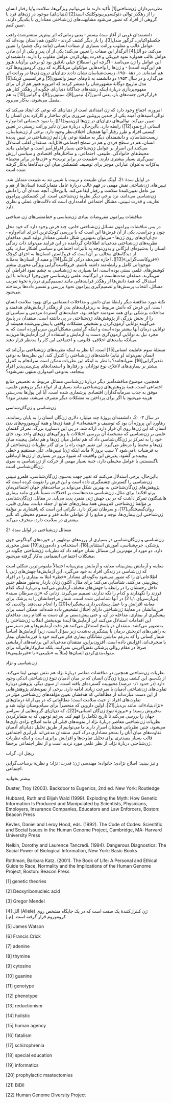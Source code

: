   نظریه‌پردازان ژن‌شناختی[1] تأکید دارند ما می‌توانیم ویژگی‌ها، سلامت و/یا رفتار انسان را از رهگذر توالی دئوکسی‌ریبونوکلئیک اسید[2] (دی‌ان‌ای) موجود در ژن‌های فرد یا گروهی از افراد که تصور می‌شود مشابهت‌های ژن‌شناختی معناداری با یکدیگر دارند، تبیین کنیم.

 دانشمندان غربی از آغاز سدۀ بیستم ‐ یعنی زمانی‌که اثر پیش‌تر منتشرشدهٔ راهب چکسلواکیایی، گرگور مندل[3]، را بار دیگر کشف کردند ‐ تاکنون هم‌داستان بوده‌اند که عوامل غالب و مغلوب وراثت بسیاری از صفات انسانی (مانند رنگ چشم) را تعیین می‌کند. دو آلل[4] اثرگذار این صفات را تعیین می‌کند؛ یکی از آن پدر و یکی از آن مادر. عوامل غالب همواره نمود فیزیکی و قدرت پنهان‌کردن عوامل مغلوب را دارند. دانشمندان این عوامل را ژن می‌نامند ‐ اگرچه این اصطلاح خیلی نادقیق بود (و برخی برآن‌اند هنوز هم این‌گونه است) ‐ و ژن‌ها را واحدهایی مولکولی می‌انگارند که روی کروموزوم‌ها گرد هم آمده‌اند. در دههٔ ۱۹۵۰، زیست‌شناسان نشان دادند دی‌ان‌ای درون ژن‌ها در وراثت اثر می‌گذارد و در سال ۱۹۵۳ دو دانشمند به نام‌های جیمز واتسون[5] و فرانسیس کریک[6] مدل مارپیچ دوگانهٔ مشهورشان را منتشر کردند که امروزه هنوز هم از آن برای مفهوم‌پردازی دربارۀ اینکه رشته‌های جداگانهٔ دی‌ان‌ای چگونه از رهگذر کنار هم قرارگرفتن جفت‌های باز، یعنی آدنین[7]، تیمین[8]، سیتوزین[9]، و گوانین[10] به هم متصل می‌شوند، به‌کار می‌رود.

 امروزه، اجماع وجود دارد که ژن امتدادی است از دی‌ان‌ای که نوعی کد ایجاد می‌کند که توالی اسیدهای آمینه یکی از چندین پروتئین ضروری برای ساختار و کارکرد بدن انسان را تعیین می‌کند. توالی‌های دی‌ان‌ای در ژن‌ها (زن‌نمود[11])، با نمود جسمانی اندام‌وارۀ انسانی (رخ‌نمود[12]) رابطه دارد. بااین‌حال، دربارهٔ میزان تأثیر وراثت زیستی در تعیین کیستی افراد و طرز رفتار آنها همچنان اختلاف‌نظر وجود دارد. برخی از ژن‌شناسان، زیست‌شناسان، و دانشمندان دیگر به سلطهٔ نوعی پارادایم ژن‌شناختی در تبیین پدیدهٔ انسان، هم در سطح فردی و هم در سطح اجتماعی قائل‌اند. منتقدان اغلب استدلال می‌کنند این اصرار بر عوامل ژن‌شناختی بسیار اغراق‌آمیز است و عواملی مانند محیط‌های خانوادگی، طبیعی، اجتماعی، و ساختارهای اقتصادی و سیاسی ارزش تبیین‌گری بسیار بیشتری دارند. «طبیعت در برابر تربیت» و «ژن‌ها در برابر محیط» به‌کرّات به‌عنوان عباراتی موجز برای توصیف کشمکش میان این دیدگاه‌ها به‌کار گرفته شده است.

در اوایل سدۀ 2۱، آونگ میان طبیعت و تربیت با شیبی تند به طبیعت متمایل شد. تبیین‌های ژن‌شناختی نقش مهمی در فهم غالب دربارۀ عامل متمایزکنندۀ انسان‌ها از هم و نیز عامل تعیین‌کنندۀ سلامت و رفتار ایفا می‌کند. بااین‌حال، آنچه عده‌ای آن را دانش ژن‌شناسی می‌دانند، نزد برخی دیگر نظریۀ ژن‌شناختی است. این کشمکش پیرامون تعاریف و قدرت تبیینی، مشکل اجتماعی ادامه‌داری است که دلالت‌های عملی و نظری دارد.

مناقشات پیرامون مفروضات بنیادی ژن‌شناسی و خط‌مشی‌های ژن شناختی

 در پس مناقشات پیرامون مسائل ژن‌شناختی خاص، چند فرض وجود دارد که خود محل چون و چراست. یکی از آن فرض‌ها این است که با بررسی کوچک‌ترین اجزای اندام‌واره ‐ دی‌ان‌ای‌های روی ژن‌ها ‐ می‌توان به‌بهترین شکل دانشی معنادار تولید کنیم. مدافعان نظریه‌های ژن‌شناختی مدعی‌اند اطلاعات گردآمده در این فرایند می‌تواند ذات زندگی انسان را به‌شیوه‌ای ابژگانی و بدون‌توجه به تأثیرات اجتماعی و سیاسی آشکار سازد. یکی از دیدگاه‌های مخالف بر آن است که فروکاستن انسان‌ها به اجزای کوچک («فروکاست‌گرایی»[13])، اجازه نمی‌دهد درکی کل‌نگر[14] و مفید از انسان‌ها به‌مثابۀ موجوداتی کامل و رابطه‌مند داشته باشیم. فروکاست‌گرایی ویژگی محوری بیشتر کوشش‌های علمی سنتی بوده است، اما بسیاری به ژن‌شناسی به چشم نمود افراطی آن می‌نگرند. منتقدان مدت‌هاست در ابژگانیت علمی ژن‌شناسی چون‌وچرا کرده‌اند با این استدلال که همهٔ دانش‌ها از رهگذر فرایندهایی مانند تصمیم‌گیری دربارۀ نحوۀ تعریف مسائل، انتخاب پرسش‌ها و تصمیم‌گیری پیرامون نحوۀ بررسی و تفسیر داده‌ها برساخته می‌شود.

 نکتهٔ مورد مناقشهٔ دیگر رابطهٔ میان دانش و مداخلات انضمامی برای بهبود سلامت انسان است. این فرض که دانش مربوط به ریزفرایندهای بدن از رهگذر آزمایش‌های هدفمند و مداخلات پزشکی برای همه سودمند خواهد بود، حمایت‌های گستردهٔ مردمی و سیاسی‌ای را از بخش بزرگی از پژوهش‌های ژن‌شناختی در پی داشته است. منتقدان در پاسخ می‌گویند توانایی آزمون‌کردن و تشخیص مشکلات واقعی یا پیش‌بینی‌شده همیشه از توانایی درمان آنها بیشتر بوده است و اینکه گرایشی مشکل‌آفرین سربرآورده است که به مجرد نیل به توانایی آزمون‌گری دست به آزمایش و استفاده از این آزمایش‌ها می‌زنند بی‌آنکه پیامدهای اخلاقی، قانونی، و اجتماعی این کار را مدنظر قرار دهند. 

مسئلهٔ سوم عاملیت انسانی[15] است. آیا نظر به اینکه نظریه‌های ژن‌شناختی برآن‌اند که انسان نمی‌تواند (و نباید) داشته‌های ژن‌شناختی را کنترل کند، این نظریه‌ها به نوعی تقدیرگرایی[16] نمی‌انجامد؟ یا نظر به اینکه این نظریات ممکن است سرانجام به کنترل بیشتر بر بیماری‌های لاعلاج، نوع نوزادان، و رفتارها و استعدادهای پیش‌بینی‌پذیر افراد بینجامد، به‌نوعی امیدواری منتهی نمی‌شود؟

همچنین، موضوع مناقشه‌آمیز دیگر دربارهٔ ژن‌شناسی مسائل مربوط به تخصیص منابع اجتماعی است. همۀ پژوهش‌های ژن‌شناختی مانند بسیاری از انواع دیگر پژوهش علمی، موفق به جذب سرمایه‌گذاران اقتصادی پرشماری شده است. آیا این پول‌ها به‌درستی هزینه می‌شود یا اگر برای پرداختن به مشکلات دیگر مصرف می‌شد، مفیدتر نبود؟

ژن‌شناسی و ژن‌گان‌شناسی

در سال 2۰۰۳، دانشمندان پروژهٔ چند میلیارد دلاری ژن‌گان انسان را به پایان رساندند. رهاورد این پروژه آن بود که توصیف و «نقشه‌ای» از همۀ ژن‌ها و همۀ کروموزوم‌های بدن انسان که این ژن‌ها روی آن قرار دارد، ارائه شد. در پی این دستاورد بزرگ، تمرکز گفتمان علمی بر ژن‌شناسی که مشخصۀ آن بررسی اختلالات یا ویژگی‌های ژن‌های واحد بود، جای خود را به تمرکز بر ژن‌گان‌شناسی داد که هم تعامل میان ژن‌ها و هم تعامل پیچیده میان ژن‌ها و محیط را درنظر می‌گیرد. این تغییر جهت راه را برای گذر نظریات ژن‌شناختی از تبیین‌های علّی مستقیم و خطی (مانند اینکه ژن X سبب بروز Y می‌شود)، به فرضیات پیچیده‌تر گشود. پذیرش این واقعیت که شیوهٔ بروز در بسیاری از ژن‌ها ارتباطی ناگسستنی با عوامل محیطی دارد، جنبهٔ بسیار مهمی از حرکت از ژن‌شناسی به سوی ژن‌گان‌شناسی است.

 بااین‌حال، برخی استدلال می‌کنند که تغییر جهت به‌سوی ژن‌گان‌شناسی، قلمرو تبیینی ژن‌شناسی را گسترش چشمگیری داده است و این فرض را تقویت کرده است که پژوهش‌های ژن‌گان‌شناختی به بهترین شکل می‌تواند بر ساحت‌های جهان اجتماعی‌مان پرتو افکند؛ برای مثال، ژن‌شناسی مدت‌هاست بر اختلالات نسبتاً نادری مانند بیماری هانتینگتون تمرکز داشت که در پی جهش ژنی منفرد پدید می‌آید. در مقابل، ژن‌گان‌شناسی بر مؤلفهٔ ژن‌شناختی کم‌وبیش همۀ بیماری‌های شایع از جمله دیابت، بیماری قلبی، روان‌گسیختگی[17]، و سرطان تمرکز دارد. نگرانی این است که پافشاری بر مؤلفهٔ ژن‌شناختی این بیماری‌ها، توجه و منابع را از عواملی مانند فقر و سموم محیطی که تأثیر بیشتری در سلامت دارد، منحرف می‌کند.

 مسائل ژن‌شناختی در اوایل سدۀ 2۱

 ژن‌شناسی و ژن‌گان‌شناسی در بسیاری از ورزه‌های نوظهور در حوزه‌های گوناگونی چون پزشکی، جرم‌شناسی، آموزش استثنایی[18]، استخدام، و داده‌ورزی[19] نقش محوری دارد. دو مورد از مهم‌ترین این مسائل نشان خواهد داد که نظریات ژن‌شناختی چگونه در مشکلات اجتماعی انضمامی به‌کار گرفته می‌شود.

 معاینه و آزمایش پیش‌بینانه معاینه و آزمایش پیش‌بینانه احتمالاً ملموس‌ترین شکلی است که ژن‌شناسی در زندگی افراد به خود می‌گیرد. این آزمایش‌ها جهش‌های ژنی یا اطلاعاتی‌ای را که تصور می‌شود به‌گونه‌ای معنادار «خطر» ابتلا به بیماری را در افراد پیش‌بینی می‌کنند، شناسایی می‌کند؛ برای مثال، اکنون زنان باردار به‌طور منظم جنین داخل رحمشان را در رابطه با جهش‌های مختلف آزمایش می‌کنند و دربارهٔ اینکه کدام فرزند را نگهدارند و کدام را نگه ندارند، تصمیم می‌گیرند. زنانی که «ژن سرطان سینه» (بی‌آرسی‌اِی ۱یا 2) در آنها شناسایی شده است، شمار مراجعاتشان را به پزشک برای معاینه افزایش و یا عمل پستان‌برداری پیشگیرانه[20] را انجام می‌دهند. والدینی که فرزندانشان در معاینۀ ژن‌شناختی دارای اختلال تشخیص داده شده‌اند، ممکن است برای پیشگیری از بیماری، مداخله در آن، و حتی پیش‌دستی بر آن دست به اقدام زنند. مدافعان این اقدامات استدلال می‌کنند این آزمایش‌ها آیندهٔ نویدبخش انقلاب ژن‌شناختی را به‌تصویر می‌کشد. منتقدان در پاسخ استدلال می‌کنند هم دقت آزمایش‌ها و هم دسترسی به راهبردهای اثربخش درمان یا پیشگیری به‌شدت زیر سؤال است، زیرا آزمایش‌ها اساساً شمار کسانی را که به‌رغم نداشتن نشانگان بیماری فکر می‌کنند خود یا فرزندانشان بیمار یا منحرف‌اند، افزایش داده است. افزون‌براین، منتقدان مدعی‌اند این برنامه‌های آزمایشی صرفاً در مقام روالی پزشکی نقش‌آفرینی نمی‌کنند، بلکه سازوکارهایی‌اند برای مقوله‌بندی‌کردن انسان‌ها (مثلاً به «طبیعی» یا «غیرطبیعی»).

 ژن‌شناسی و نژاد

 نظریات ژن‌شناختی همچنین در مناقشات معاصر دربارهٔ نژاد هم نقش مهمی ایفا می‌کند. از یک‌سو، این کشف پروژهٔ ژن‌گان انسان که در میان آدمیان تنوع ژن‌شناختی اندکی وجود دارد (در حدود ۰٫۱ درصد) محبوبیت گسترده‌ای یافته است. از سوی دیگر، پژوهش دربارهٔ تفاوت‌های ژن‌شناختی آدمیان با سرعت زیادی ادامه دارد. برخی از نمونه‌های پژوهش‌هایی از این دست عبارت‌اند از مطالعاتی که هدفشان تعیین مؤلفه‌های ژن‌شناختی مؤثر در تفاوت‌های افراد از حیث سلامت است؛ مطالعاتی که در پی ارائۀ درمان‌های «نژادبنیاد»اند، مانند بی‌دیل[21]، اولین دارویی که منحصراً برای سیاه‌پوستان تولید شد و به‌فروش رسید؛ و «پروژهٔ تنوع ژن‌گان انسانی»[22]، که دن‌ان‌اِی گروه‌هایی از سراسر جهان را بررسی می‌کند تا تاریخ تکامل را فهم کند. به‌رغم توجهی که به متمایزکردن نظریات ژن‌شناختی معاصر دربارهٔ نژاد از نمونه‌های قبلی آن مانند اصلاح نژادی نازی‌ها می‌شود، چنین نظریاتی همچنان اصرار دارند ما می‌توانیم از طریق تحلیل دی‌ان‌ای آدمیان تفاوت‌های میان آنان را به‌نحو معناداری درک کنیم. منتقدان مدعی‌اند نابرابری اجتماعی قالب بسیار مفیدتری برای تحلیل تفاوت‌ها و افزایش برابری است و اینکه نظریات ژن‌شناختی دربارهٔ نژاد، از نظر علمی مورد تردید است و از نظر اجتماعی برخطا.

 ریچل ان. گراب

و نیز ببینید: اصلاح نژادی؛ خانواده؛ مهندسی ژن؛ قدرت؛ نژاد؛ و نظریهٔ برساخت‌گرایی اجتماعی.

بیشتر بخوانید

Duster, Troy (2003). Backdoor to Eugenics, 2nd ed. New York: Routledge

Hubbard, Ruth and Elijah Wald (1999). Exploding the Myth: How Genetic Information Is Produced and Manipulated by Scientists, Physicians, Employers, Insurance Companies, Educators and Law Enforcers, Boston: Beacon Press

Kevles, Daniel and Leroy Hood, eds. (1992). The Code of Codes: Scientific and Social Issues in the Human Genome Project, Cambridge, MA: Harvard University Press

Nelkin, Dorothy and Laurence Tancredi. (1994). Dangerous Diagnostics: The Social Power of Biological Information, New York: Basic Books

Rothman, Barbara Katz. (2001). The Book of Life: A Personal and Ethical Guide to Race, Normality and the Implications of the Human Genome Project, Boston: Beacon Press

 [1] genetic theories

[2] Deoxyribonucleic acid

 [3] Gregor Mendel

[4] آلل (Allele) ژن کنترل‌کنندهٔ یک صفت است که در یک جایگاه مشخص روی کروموزوم قرار گرفته است. [م.]

 [5] James Watson

[6] Francis Crick

[7] adenine

[8] thymine

[9] cytosine

[10] guanine

[11] genotype

[12] phenotype

[13] reductionism

[14] holistic

 [15] human agency

[16] fatalism

[17] schizophrenia

[18] special education

 [19] informatics

[20] prophylactic mastectomies

 [21] BiDil

 [22] Human Genome Diversity Project

 

 

 

 